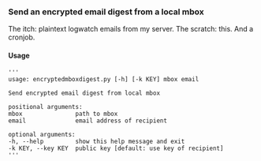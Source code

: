 ### Send an encrypted email digest from a local mbox

The itch: plaintext logwatch emails from my server.
The scratch: this. And a cronjob.

#### Usage
    '''
    usage: encryptedmboxdigest.py [-h] [-k KEY] mbox email

    Send encrypted email digest from local mbox

    positional arguments:
    mbox               path to mbox
    email              email address of recipient

    optional arguments:
    -h, --help         show this help message and exit
    -k KEY, --key KEY  public key [default: use key of recipient]
    '''
